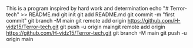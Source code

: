 This is a program inspired by hard work and determination
echo "# Terror-tech" >> README.md
git init
git add README.md
git commit -m "first commit"
git branch -M main
git remote add origin https://github.com/H-vidz15/Terror-tech.git
git push -u origin maingit remote add origin https://github.com/H-vidz15/Terror-tech.git
git branch -M main
git push -u origin main
